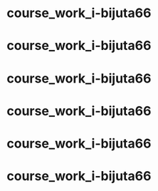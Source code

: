 # course_work_i-bijuta66
# course_work_i-bijuta66
# course_work_i-bijuta66
# course_work_i-bijuta66
# course_work_i-bijuta66
# course_work_i-bijuta66
